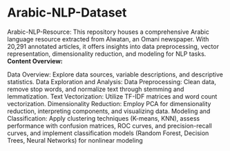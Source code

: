 # Arabic-NLP-Dataset
Arabic-NLP-Resource: This repository houses a comprehensive Arabic language resource extracted from Alwatan, an Omani newspaper. With 20,291 annotated articles, it offers insights into data preprocessing, vector representation, dimensionality reduction, and modeling for NLP tasks.
**Content Overview:**

Data Overview: Explore data sources, variable descriptions, and descriptive statistics.
Data Exploration and Analysis:
Data Preprocessing: Clean data, remove stop words, and normalize text through stemming and lemmatization.
Text Vectorization: Utilize TF-IDF matrices and word count vectorization.
Dimensionality Reduction: Employ PCA for dimensionality reduction, interpreting components, and visualizing data.
Modeling and Classification: Apply clustering techniques (K-means, KNN), assess performance with confusion matrices, ROC curves, and precision-recall curves, and implement classification models (Random Forest, Decision Trees, Neural Networks) for nonlinear modeling
